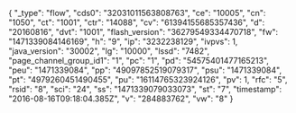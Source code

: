 {
    "_type": "flow", 
    "cds0": "32031011563808763", 
    "ce": "10005", 
    "cn": "1050", 
    "ct": "1001", 
    "ctr": "14088", 
    "cv": "61394155685357436", 
    "d": "20160816", 
    "dvt": "1001", 
    "flash_version": "36279549334470718", 
    "fw": "1471339084146169", 
    "h": "9", 
    "ip": "3232238129", 
    "ivpvs": 1, 
    "java_version": "30002", 
    "lg": "10000", 
    "lssd": "7482", 
    "page_channel_group_id1": "1", 
    "pc": "1", 
    "pd": "54575401477165213", 
    "peu": "1471339084", 
    "pp": "49097852519079317", 
    "psu": "1471339084", 
    "pt": "4979260451490455", 
    "pu": "16114765323924126", 
    "pv": 1, 
    "rfc": "5", 
    "rsid": "8", 
    "sci": "24", 
    "ss": "1471339079033073", 
    "st": "7", 
    "timestamp": "2016-08-16T09:18:04.385Z", 
    "v": "284883762", 
    "vw": "8"
}